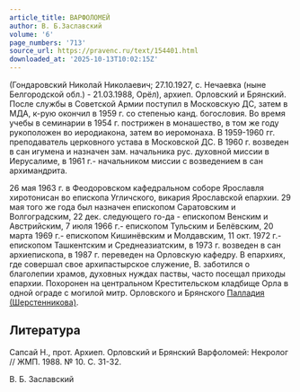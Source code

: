 ```yaml
---
article_title: ВАРФОЛОМЕЙ
author: В. Б.Заславский
volume: '6'
page_numbers: '713'
source_url: https://pravenc.ru/text/154401.html
downloaded_at: '2025-10-13T10:02:15Z'
---
```


(Гондаровский Николай Николаевич; 27.10.1927, с. Нечаевка (ныне Белгородской обл.) - 21.03.1988, Орёл), архиеп. Орловский и Брянский. После службы в Советской Армии поступил в Московскую ДС, затем в МДА, к-рую окончил в 1959 г. со степенью канд. богословия. Во время учебы в семинарии в 1954 г. пострижен в монашество, в том же году рукоположен во иеродиакона, затем во иеромонаха. В 1959-1960 гг. преподаватель церковного устава в Московской ДС. В 1960 г. возведен в сан игумена и назначен зам. начальника рус. духовной миссии в Иерусалиме, в 1961 г.- начальником миссии с возведением в сан архимандрита.

26 мая 1963 г. в Феодоровском кафедральном соборе Ярославля хиротонисан во епископа Угличского, викария Ярославской епархии. 29 мая того же года был назначен епископом Саратовским и Волгоградским, 22 дек. следующего го-да - епископом Венским и Австрийским, 7 июля 1966 г.- епископом Тульским и Белёвским, 20 марта 1969 г.- епископом Кишинёвским и Молдавским, 11 окт. 1972 г.- епископом Ташкентским и Среднеазиатским, в 1973 г. возведен в сан архиепископа, в 1987 г. переведен на Орловскую кафедру. В епархиях, где совершал свое архипастырское служение, В. заботился о благолепии храмов, духовных нуждах паствы, часто посещал приходы епархии. Похоронен на центральном Крестительском кладбище Орла в одной ограде с могилой митр. Орловского и Брянского [Палладия (Шерстенникова)](<https://pravenc.ru/text/Палладия (Шерстенникова).html>).

## Литература

Сапсай Н., прот. Архиеп. Орловский и Брянский Варфоломей: Некролог // ЖМП. 1988. № 10. С. 31-32.

В. Б.  Заславский
